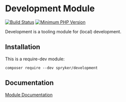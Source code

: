 # Development Module
[![Build Status](https://travis-ci.org/spryker/development.svg)](https://travis-ci.org/spryker/development)
[![Minimum PHP Version](https://img.shields.io/badge/php-%3E%3D%207.3-8892BF.svg)](https://php.net/)

Development is a tooling module for (local) development.

## Installation

This is a require-dev module:
```
composer require --dev spryker/development
```

## Documentation

[Module Documentation](https://academy.spryker.com/developing_with_spryker/module_guide/modules.html)
